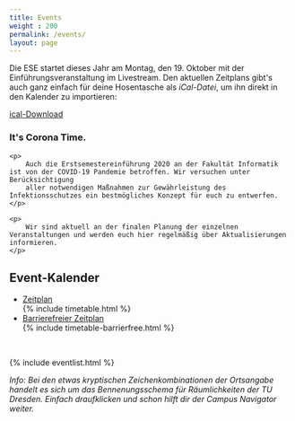 ```yaml
---
title: Events
weight : 200
permalink: /events/
layout: page
---
```


Die ESE startet dieses Jahr am Montag, den 19. Oktober mit der Einführungsveranstaltung im Livestream. Den aktuellen Zeitplans gibt's auch
ganz einfach für deine Hosentasche als  *iCal-Datei*, um ihn direkt in den Kalender zu importieren:  

<a class="btn" href="/2020/ESE.ics">ical-Download</a>

<div class="notice important">
    <h3>It's Corona Time.</h3>
    
    <p>
        Auch die Erstsemestereinführung 2020 an der Fakultät Informatik ist von der COVID-19 Pandemie betroffen. Wir versuchen unter Berücksichtigung
        aller notwendigen Maßnahmen zur Gewährleistung des Infektionsschutzes ein bestmögliches Konzept für euch zu entwerfen.
    </p>
    
    <p>
        Wir sind aktuell an der finalen Planung der einzelnen Veranstaltungen und werden euch hier regelmäßig über Aktualisierungen informieren.
    </p>
</div>

## Event-Kalender

<ul class="accordion" data-accordion>
  <li class="accordion-item is-active" data-accordion-item>
    <a href="#" class="accordion-title">Zeitplan</a>
    <div class="accordion-content" data-tab-content>
     	{% include timetable.html %}
    </div>
  </li>
  
  <li class="accordion-item" data-accordion-item>
      <a href="#" class="accordion-title">Barrierefreier Zeitplan</a>
      <div class="accordion-content" data-tab-content>
       	 {% include timetable-barrierfree.html %}
      </div>
    </li>
</ul>  
<br>



<!-- 
### Die Highlights der Woche

Hier eine kurze Übersicht des Programms. Änderungen werden auch über unsere sozialen Kanäle bekannt gegeben. Damit du nichts verpasst, folge uns einfach schon mal auf [Twitter](https://twitter.com/ifsr) und [Facebook](https://www.facebook.com/iFSR.de/). Es gibt übrigens auch eine eigene [Facebook-Gruppe](https://www.facebook.com/groups/TUDInf2017/) für alle Informatik-Studierenden eines Jahrgangs.

Im [Zeitplan der ESE](events) kannst du schon mal schauen, was dich alles erwartet. Dort gibt's das Ganze auch in Form einer Tabelle oder einer iCal-Datei zum Download. Schau auf jeden Fall am Montag vorbei, dann werden wir dir erzählen, wie die Woche ablaufen wird. -->

{% include eventlist.html %}

*Info: Bei den etwas kryptischen Zeichenkombinationen der Ortsangabe handelt es sich um das Bennenungsschema für Räumlichkeiten der TU Dresden. Einfach draufklicken und schon hilft dir der Campus Navigator weiter.*

<!-- Das wichtigste Gebäude für dich ist die Fakultät Informatik im Andreas-Pfitzmann-Bau, kurz APB. Außerdem wirst du im ersten Semester viele Veranstaltungen im Hörsaalzentrum (HSZ) und Trefftz-Bau (TRE) haben.
Trotzdem verirrt? Dann schau dir mal den [Campus Navigator](https://navigator.tu-dresden.de/) an.* -->

